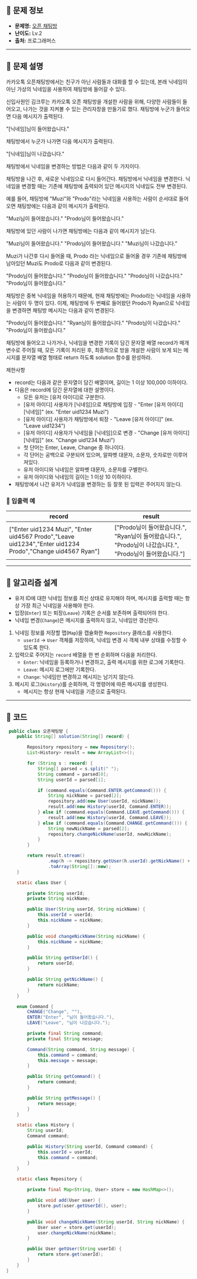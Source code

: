 ## 🌵 문제 정보

- **문제명:** [오픈 채팅방](https://school.programmers.co.kr/learn/courses/30/lessons/42888)
- **난이도:** Lv.2
- **출처:** 프로그래머스

---

## 🌵 문제 설명

카카오톡 오픈채팅방에서는 친구가 아닌 사람들과 대화를 할 수 있는데, 본래 닉네임이 아닌 가상의 닉네임을 사용하여 채팅방에 들어갈 수 있다.

신입사원인 김크루는 카카오톡 오픈 채팅방을 개설한 사람을 위해, 다양한 사람들이 들어오고, 나가는 것을 지켜볼 수 있는 관리자창을 만들기로 했다. 채팅방에 누군가 들어오면 다음 메시지가 출력된다.

"[닉네임]님이 들어왔습니다."

채팅방에서 누군가 나가면 다음 메시지가 출력된다.

"[닉네임]님이 나갔습니다."

채팅방에서 닉네임을 변경하는 방법은 다음과 같이 두 가지이다.

채팅방을 나간 후, 새로운 닉네임으로 다시 들어간다.
채팅방에서 닉네임을 변경한다.
닉네임을 변경할 때는 기존에 채팅방에 출력되어 있던 메시지의 닉네임도 전부 변경된다.

예를 들어, 채팅방에 "Muzi"와 "Prodo"라는 닉네임을 사용하는 사람이 순서대로 들어오면 채팅방에는 다음과 같이 메시지가 출력된다.

"Muzi님이 들어왔습니다."
"Prodo님이 들어왔습니다."

채팅방에 있던 사람이 나가면 채팅방에는 다음과 같이 메시지가 남는다.

"Muzi님이 들어왔습니다."
"Prodo님이 들어왔습니다."
"Muzi님이 나갔습니다."

Muzi가 나간후 다시 들어올 때, Prodo 라는 닉네임으로 들어올 경우 기존에 채팅방에 남아있던 Muzi도 Prodo로 다음과 같이 변경된다.

"Prodo님이 들어왔습니다."
"Prodo님이 들어왔습니다."
"Prodo님이 나갔습니다."
"Prodo님이 들어왔습니다."

채팅방은 중복 닉네임을 허용하기 때문에, 현재 채팅방에는 Prodo라는 닉네임을 사용하는 사람이 두 명이 있다. 이제, 채팅방에 두 번째로 들어왔던 Prodo가 Ryan으로 닉네임을 변경하면 채팅방 메시지는 다음과
같이 변경된다.

"Prodo님이 들어왔습니다."
"Ryan님이 들어왔습니다."
"Prodo님이 나갔습니다."
"Prodo님이 들어왔습니다."

채팅방에 들어오고 나가거나, 닉네임을 변경한 기록이 담긴 문자열 배열 record가 매개변수로 주어질 때, 모든 기록이 처리된 후, 최종적으로 방을 개설한 사람이 보게 되는 메시지를 문자열 배열 형태로 return
하도록 solution 함수를 완성하라.

제한사항

* record는 다음과 같은 문자열이 담긴 배열이며, 길이는 1 이상 100,000 이하이다.
* 다음은 record에 담긴 문자열에 대한 설명이다.
    * 모든 유저는 [유저 아이디]로 구분한다.
    * [유저 아이디] 사용자가 [닉네임]으로 채팅방에 입장 - "Enter [유저 아이디] [닉네임]" (ex. "Enter uid1234 Muzi")
    * [유저 아이디] 사용자가 채팅방에서 퇴장 - "Leave [유저 아이디]" (ex. "Leave uid1234")
    * [유저 아이디] 사용자가 닉네임을 [닉네임]으로 변경 - "Change [유저 아이디] [닉네임]" (ex. "Change uid1234 Muzi")
    * 첫 단어는 Enter, Leave, Change 중 하나이다.
    * 각 단어는 공백으로 구분되어 있으며, 알파벳 대문자, 소문자, 숫자로만 이루어져있다.
    * 유저 아이디와 닉네임은 알파벳 대문자, 소문자를 구별한다.
    * 유저 아이디와 닉네임의 길이는 1 이상 10 이하이다.
* 채팅방에서 나간 유저가 닉네임을 변경하는 등 잘못 된 입력은 주어지지 않는다.

### 🔸 입출력 예

| record                                                                                                    | result                                                                     |
|-----------------------------------------------------------------------------------------------------------|----------------------------------------------------------------------------|
| ["Enter uid1234 Muzi", "Enter uid4567 Prodo","Leave uid1234","Enter uid1234 Prodo","Change uid4567 Ryan"] | ["Prodo님이 들어왔습니다.", "Ryan님이 들어왔습니다.", "Prodo님이 나갔습니다.", "Prodo님이 들어왔습니다."] |

---

## 🌵 알고리즘 설계

* 유저 ID에 대한 닉네임 정보를 최신 상태로 유지해야 하며, 메시지를 출력할 때는 항상 가장 최근 닉네임을 사용해야 한다.
* 입장(`Enter`) 또는 퇴장(`Leave`) 기록은 순서를 보존하며 출력되어야 한다.
* 닉네임 변경(`Change`)은 메시지를 출력하지 않고, 닉네임만 갱신한다.

1. 닉네임 정보를 저장할 맵(`Map`)을 캡슐화한 `Repository` 클래스를 사용한다.
    * `userId` → `User` 객체를 저장하여, 닉네임 변경 시 객체 내부 상태를 수정할 수 있도록 한다.
2. 입력으로 주어지는 `record` 배열을 한 번 순회하며 다음을 처리한다.
    * `Enter`: 닉네임을 등록하거나 변경하고, 출력 메시지를 위한 로그에 기록한다.
    * `Leave`: 메시지 로그에만 기록한다.
    * `Change`: 닉네임만 변경하고 메시지는 남기지 않는다.
3. 메시지 로그(`History`)를 순회하며, 각 명령어에 따른 메시지를 생성한다.
    * 메시지는 항상 현재 닉네임을 기준으로 출력된다.

---

## 🌵 코드

```java
 public class 오픈채팅방 {
    public String[] solution(String[] record) {

        Repository repository = new Repository();
        List<History> result = new ArrayList<>();

        for (String s : record) {
            String[] parsed = s.split(" ");
            String command = parsed[0];
            String userId = parsed[1];

            if (command.equals(Command.ENTER.getCommand())) {
                String nickName = parsed[2];
                repository.add(new User(userId, nickName));
                result.add(new History(userId, Command.ENTER));
            } else if (command.equals(Command.LEAVE.getCommand())) {
                result.add(new History(userId, Command.LEAVE));
            } else if (command.equals(Command.CHANGE.getCommand())) {
                String newNickName = parsed[2];
                repository.changeNickName(userId, newNickName);
            }
        }

        return result.stream()
                .map(h -> repository.getUser(h.userId).getNickName() + h.command.getMessage())
                .toArray(String[]::new);
    }

    static class User {

        private String userId;
        private String nickName;

        public User(String userId, String nickName) {
            this.userId = userId;
            this.nickName = nickName;
        }

        public void changeNickName(String nickName) {
            this.nickName = nickName;
        }

        public String getUserId() {
            return userId;
        }

        public String getNickName() {
            return nickName;
        }
    }

    enum Command {
        CHANGE("Change", ""),
        ENTER("Enter", "님이 들어왔습니다."),
        LEAVE("Leave", "님이 나갔습니다.");

        private final String command;
        private final String message;

        Command(String command, String message) {
            this.command = command;
            this.message = message;
        }

        public String getCommand() {
            return command;
        }

        public String getMessage() {
            return message;
        }
    }

    static class History {
        String userId;
        Command command;

        public History(String userId, Command command) {
            this.userId = userId;
            this.command = command;
        }
    }

    static class Repository {

        private final Map<String, User> store = new HashMap<>();

        public void add(User user) {
            store.put(user.getUserId(), user);
        }

        public void changeNickName(String userId, String nickName) {
            User user = store.get(userId);
            user.changeNickName(nickName);
        }

        public User getUser(String userId) {
            return store.get(userId);
        }
    }
}
```
